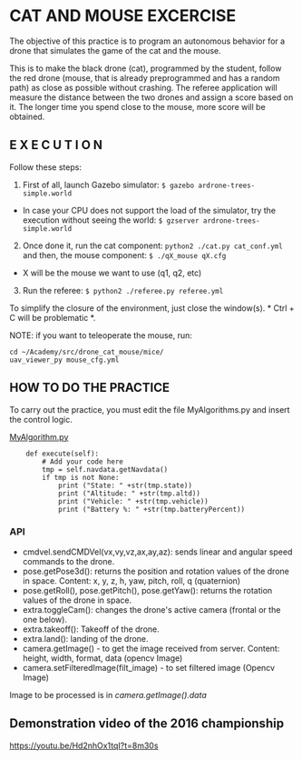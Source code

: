 # CAT AND MOUSE EXCERCISE

The objective of this practice is to program an autonomous behavior
for a drone that simulates the game of the cat and the mouse.

This is to make the black drone (cat), programmed by the student,
follow the red drone (mouse, that is already preprogrammed and has a random path)
as close as possible without crashing. The referee application will measure
the distance between the two drones and assign a score based on it. The longer
time you spend close to the mouse, more score will be obtained.

## E X E C U T I O N 
Follow these steps:

1. First of all, launch Gazebo simulator:
`$ gazebo ardrone-trees-simple.world`
    
* In case your CPU does not support the load of the simulator, 
try the execution without seeing the world:
`$ gzserver ardrone-trees-simple.world`

2. Once done it, run the cat component:
`python2 ./cat.py cat_conf.yml`
and then, the mouse component:
`$ ./qX_mouse qX.cfg` 
* X will be the mouse we want to use (q1, q2, etc)

3. Run the referee: 
`$ python2 ./referee.py referee.yml`

To simplify the closure of the environment, just close the
window(s). * Ctrl + C will be problematic *.

NOTE: if you want to teleoperate the mouse, run:

```
cd ~/Academy/src/drone_cat_mouse/mice/
uav_viewer_py mouse_cfg.yml
```

## HOW TO DO THE PRACTICE
To carry out the practice, you must edit the file MyAlgorithms.py and
insert the control logic.

[MyAlgorithm.py](MyAlgorithm.py#L58)
```
    def execute(self):
        # Add your code here
        tmp = self.navdata.getNavdata()
        if tmp is not None:
            print ("State: " +str(tmp.state))
            print ("Altitude: " +str(tmp.altd))
            print ("Vehicle: " +str(tmp.vehicle))
            print ("Battery %: " +str(tmp.batteryPercent))
```

### API
* cmdvel.sendCMDVel(vx,vy,vz,ax,ay,az): sends linear and angular speed commands to the drone.
* pose.getPose3d(): returns the position and rotation values of the drone in space. Content: x, y, z, h, yaw, pitch, roll, q (quaternion)
* pose.getRoll(), pose.getPitch(), pose.getYaw(): returns the rotation values of the drone in space.
* extra.toggleCam(): changes the drone's active camera (frontal or the one below).
* extra.takeoff(): Takeoff of the drone.
* extra.land(): landing of the drone.
* camera.getImage() - to get the image received from server. Content: height, width, format, data (opencv Image)
* camera.setFilteredImage(filt_image) - to set filtered image (Opencv Image)

Image to be processed is in *camera.getImage().data*



## Demonstration video of the 2016 championship
https://youtu.be/Hd2nhOx1tqI?t=8m30s
